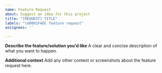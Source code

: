 ```yaml
---
name: Feature Request
about: Suggest an idea for this project
title: "[REQUEST] TITLE"
labels: "\U0001F4DC feature request"
assignees: ''

---
```


**Describe the feature/solution you'd like**
A clear and concise description of what you want to happen.

**Additional context**
Add any other context or screenshots about the feature request here.
